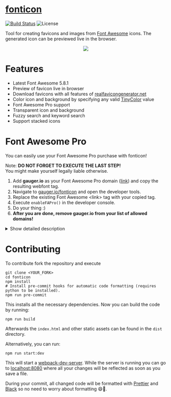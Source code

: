 # [fonticon](http://gauger.io/fonticon)

[![Build Status](https://travis-ci.com/devgg/fonticon.svg?branch=master)](https://travis-ci.com/devgg/fonticon)
![License](https://img.shields.io/github/license/devgg/fonticon.svg)

Tool for creating favicons and images from [Font Awesome](http://fontawesome.io/) icons. The generated icon can be previewed live in the browser.

<p align="center">
  <img src="https://user-images.githubusercontent.com/8250067/41500849-e678252c-7199-11e8-9554-14a8bbae8653.gif">
</p>

# Features
- Latest Font Awesome 5.8.1
- Preview of favicon live in browser
- Download favicons with all features of [realfavicongenerator.net](https://realfavicongenerator.net)
- Color icon and background by specifying any valid [TinyColor](https://github.com/bgrins/TinyColor#accepted-string-input) value
- Font Awesome Pro support 
- Transparent icon and background
- Fuzzy search and keyword search
- Support stacked icons

# Font Awesome Pro
You can easily use your Font Awesome Pro purchase with fonticon!

Note: **DO NOT FORGET TO EXECUTE THE LAST STEP!**  
You might make yourself legally liable otherwise.

1. Add **gauger.io** as your Font Awesome Pro domain ([link](https://fontawesome.com/start)) and copy the resulting webfont <link> tag.
2. Navigate to [gauger.io/fonticon](http://gauger.io/fonticon) and open the developer tools.
3. Replace the existing Font Awesome &lt;link&gt; tag with your copied tag.
4. Execute ```enableFAPro()``` in the developer console.
5. Do your thing :)
6. **After you are done, remove gauger.io from your list of allowed domains!**

<details><summary>Show detailed description</summary>
1. Add <b>gauger.io</b> as your Font Awesome Pro domain (<a href="https://fontawesome.com/start">link</a>) and copy the resulting webfont <link> tag.
<p align="center">
  <img src="https://user-images.githubusercontent.com/8250067/55287323-b7372880-53a7-11e9-9e93-91a33ade8960.png">
</p>
3. Replace the existing Font Awesome &lt;link&gt; tag with your copied tag.
<p align="center">
  <img src="https://user-images.githubusercontent.com/8250067/55276369-5c43f980-52f3-11e9-9748-937a2993383c.png">
</p>
4. Execute enableFAPro() in the developer console.
<p align="center">
  <img src="https://user-images.githubusercontent.com/8250067/55276386-8f868880-52f3-11e9-9ee8-1e3cc06c6e11.png">
</p>
6. <b>After you are done, remove gauger.io from your list of allowed domains!</b>
<p align="center">
  <img src="https://user-images.githubusercontent.com/8250067/55287347-f6657980-53a7-11e9-9dc9-1ca605dfaa36.png">
</p>
  
  
</details>


# Contributing
To contribute fork the repository and execute

```shell
git clone <YOUR_FORK>
cd fonticon
npm install
# Install pre-commit hooks for automatic code formatting (requires python to be installed).
npm run pre-commit
```

This installs all the necessary dependencies. Now you can build the code by running:

```shell
npm run build
```

Afterwards the `index.html` and other static assets can be found in the `dist` directory.

Alternatively, you can run:

```shell
npm run start:dev
```

This will start a [webpack-dev-server](https://github.com/webpack/webpack-dev-server). While the server is running you can go to [localhost:8080](http://localhost:8080) where all your changes will be reflected as soon as you save a file.

During your commit, all changed code will be formatted with [Prettier](https://prettier.io/) and [Black](https://github.com/ambv/black) so no need to worry about formatting 😄🎉.
